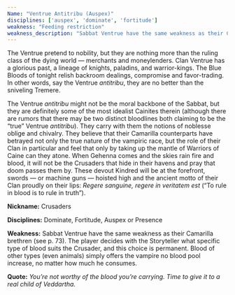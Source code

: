 ```yaml
---
Name: "Ventrue Antitribu (Auspex)"
disciplines: ['auspex', 'dominate', 'fortitude']
weakness: "Feeding restriction"
weakness_description: "Sabbat Ventrue have the same weakness as their Camarilla brethren (see p. 73). The player decides with the Storyteller what specific type of blood suits the Crusader, and this choice is permanent. Blood of other types (even animals) simply offers the vampire no blood pool increase, no matter how much he consumes."
---
```


<p>The Ventrue pretend to nobility, but they are nothing more than the ruling class of the dying world — merchants and moneylenders. Clan Ventrue has a glorious past, a lineage of knights, paladins, and warrior-kings. The Blue Bloods of tonight relish backroom dealings, compromise and favor-trading. In other words, say the Ventrue <i>antitribu</i>, they are no better than the sniveling Tremere.</p><p>The Ventrue <i>antitribu</i> might not be the moral backbone of the Sabbat, but they are definitely some of the most idealist Cainites therein (although there are rumors that there may be two distinct bloodlines both claiming to be the “true” Ventrue <i>antitribu</i>). They carry with them the notions of noblesse oblige and chivalry. They believe that their Camarilla counterparts have betrayed not only the true nature of the vampiric race, but the role of their Clan in particular and feel that only by taking up the mantle of Warriors of Caine can they atone. When Gehenna comes and the skies rain fire and blood, it will not be the Crusaders that hide in their havens and pray that doom passes them by. These devout Kindred will be at the forefront, swords — or machine guns — hoisted high and the ancient motto of their Clan proudly on their lips: <i>Regere sanguine, regere in veritatem est</i> (“To rule in blood is to rule in truth”).</p><p><b>Nickname:</b> Crusaders</p><p><b>Disciplines:</b> Dominate, Fortitude, Auspex or Presence</p><p><b>Weakness:</b> Sabbat Ventrue have the same weakness as their Camarilla brethren (see p. 73). The player decides with the Storyteller what specific type of blood suits the Crusader, and this choice is permanent. Blood of other types (even animals) simply offers the vampire no blood pool increase, no matter how much he consumes.</p><p class=ttlQuote><b>Quote:</b> <i>You’re not worthy of the blood you’re carrying. Time to give it to a real child of Veddartha.</i></p>